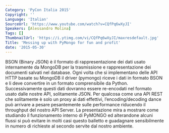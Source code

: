 ```yaml
---
Category: 'PyCon Italia 2015'
Copyright: ''
Language: 'Italian'
SourceUrl: 'https://www.youtube.com/watch?v=CQfPq6wXyJI'
Speakers: [Alessandro Molina]
Tags: []
ThumbnailUrl: 'https://i.ytimg.com/vi/CQfPq6wXyJI/maxresdefault.jpg'
Title: 'Messing up with PyMongo for fun and profit'
date: '2015-05-30'
---
```

BSON (Binary JSON) è il formato di rappresentazione dei dati usato internamente da MongoDB per la trasmissione e rappresentazione dei documenti salvati nel database.
Ogni volta che si implementano delle API HTTP basate su MongoDB il driver (pymongo) riceve i dati in formato BSON e li deve convertire in un formato comprensibile da Python. Successivamente questi dati dovranno essere re-encodati nel formato usato dalle nostre API, solitamente JSON.
Per qualcosa come una API REST che solitamente è solo un proxy ai dati effettivi, l’encoding/decoding dance può arrivare a pesare pesantemente sulle performance riducendo il throughput del nostro API Server.
La presentazione mira a mostrare come studiando il funzionamento interno di PyMONGO ed alterandone alcuni flussi si può evitare in molti casi questo balletto e guadagnare sensibilmente in numero di richieste al secondo servite dal nostro ambiente.
